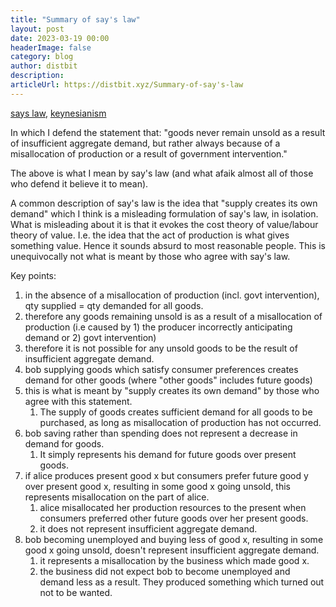 ```yaml
---
title: "Summary of say's law"
layout: post
date: 2023-03-19 00:00
headerImage: false
category: blog
author: distbit
description:
articleUrl: https://distbit.xyz/Summary-of-say's-law
---
```


[says law](says%20law.md), [keynesianism](keynesianism)

In which I defend the statement that: "goods never remain unsold as a result of insufficient aggregate demand, but rather always because of a misallocation of production or a result of government intervention."

The above is what I mean by say's law (and what afaik almost all of those who defend it believe it to mean).

A common description of say's law is the idea that "supply creates its own demand" which I think is a misleading formulation of say's law, in isolation. 
What is misleading about it is that it evokes the cost theory of value/labour theory of value. I.e. the idea that the act of production is what gives something value. Hence it sounds absurd to most reasonable people. 
This is unequivocally not what is meant by those who agree with say's law.  


Key points:
1. in the absence of a misallocation of production (incl. govt intervention), qty supplied = qty demanded for all goods.
2. therefore any goods remaining unsold is as a result of a misallocation of production (i.e caused by 1) the producer incorrectly anticipating demand or 2) govt intervention)
3. therefore it is not possible for any unsold goods to be the result of insufficient aggregate demand.
4. bob supplying goods which satisfy consumer preferences creates demand for other goods (where "other goods" includes future goods)
5. this is what is meant by "supply creates its own demand" by those who agree with this statement.
	1. The supply of goods creates sufficient demand for all goods to be purchased, as long as misallocation of production has not occurred.
6. bob saving rather than spending does not represent a decrease in demand for goods.
	1. It simply represents his demand for future goods over present goods.
7. if alice produces present good x but consumers prefer future good y over present good x, resulting in some good x going unsold, this represents misallocation on the part of alice. 
    1. alice misallocated her production resources to the present when consumers preferred other future goods over her present goods.
    2. it does not represent insufficient aggregate demand.
8. bob becoming unemployed and buying less of good x, resulting in some good x going unsold, doesn't represent insufficient aggregate demand.
    1. it represents a misallocation by the business which made good x. 
    2. the business did not expect bob to become unemployed and demand less as a result. They produced something which turned out not to be wanted.